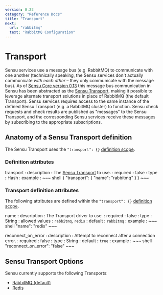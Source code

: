```yaml
---
version: 0.22
category: "Reference Docs"
title: "Transport"
next:
  url: "rabbitmq"
  text: "RabbitMQ Configuration"
---
```


# Transport

Sensu services use a message bus (e.g. RabbitMQ) to communicate with one
another (technically speaking, the Sensu services don't actually communicate
_with each other_ &ndash; they only communicate with the message bus). As of
[Sensu Core version 0.13](https://github.com/sensu/sensu/blob/master/CHANGELOG.md#0130---2014-06-12)
this message bus communication in Sensu has been abstracted as the
[Sensu Transport](https://github.com/sensu/sensu-transport), making it possible
to leverage alternate transport solutions in place of RabbitMQ (the default
Transport). Sensu services requires access to the same instance of the defined
Sensu Transport (e.g. a RabbitMQ cluster) to function. Sensu check requests and
check results are published as "messages" to the Sensu Transport, and the
corresponding Sensu services receive these messages by subscribing to the
appropriate subscriptions.

## Anatomy of a Sensu Transport definition

The Sensu Transport uses the `"transport": {}`
[definition scope](configuration#configuration-scopes).

### Definition attributes

transport
: description
  : The [Sensu Transport](https://github.com/sensu/sensu-transport) to use.
: required
  : false
: type
  : Hash
: example
  : ~~~ shell
    {
      "transport": {
        "name": "rabbitmq"
      }
    }
    ~~~

### Transport definition attributes

The following attributes are defined within the `"transport": {}`
[definition scope](configuration#configuration-scopes).

name
: description
  : The Transport driver to use.
: required
  : false
: type
  : String
: allowed values
  : `rabbitmq`, `redis`
: default
  : `rabbitmq`
: example
  : ~~~ shell
    "name": "redis"
    ~~~

reconnect_on_error
: description
  : Attempt to reconnect after a connection error.
: required
  : false
: type
  : String
: default
  : `true`
: example
  : ~~~ shell
    "reconnect_on_error": "false"
    ~~~

## Sensu Transport Options

Sensu currently supports the following Transports:

- [RabbitMQ (default)](redis)
- [Redis](redis)
